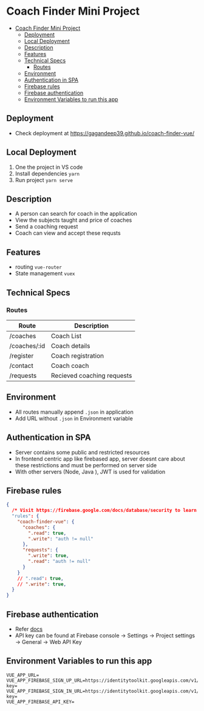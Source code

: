 # Coach Finder Mini Project

- [Coach Finder Mini Project](#coach-finder-mini-project)
  - [Deployment](#deployment)
  - [Local Deployment](#local-deployment)
  - [Description](#description)
  - [Features](#features)
  - [Technical Specs](#technical-specs)
    - [Routes](#routes)
  - [Environment](#environment)
  - [Authentication in SPA](#authentication-in-spa)
  - [Firebase rules](#firebase-rules)
  - [Firebase authentication](#firebase-authentication)
  - [Environment Variables to run this app](#environment-variables-to-run-this-app)

## Deployment

- Check deployment at <https://gagandeep39.github.io/coach-finder-vue/>

## Local Deployment

1. One the project in VS code
2. Install dependencies `yarn`
3. Run project `yarn serve`

## Description

- A person can search for coach in the application
- View the subjects taught and price of coaches
- Send a coaching request
- Coach can view and accept these requsts

## Features

- routing `vue-router`
- State management `vuex`

## Technical Specs

### Routes

| Route        | Description                |
| ------------ | -------------------------- |
| /coaches     | Coach List                 |
| /coaches/:id | Coach details              |
| /register    | Coach registration         |
| /contact     | Coach coach                |
| /requests    | Recieved coaching requests |

## Environment

- All routes manually append `.json` in application
- Add URL without `.json` in Environment variable

## Authentication in SPA

- Server contains some public and restricted resources
- In frontend centric app like firebased app, server doesnt care about these restrictions and must be performed on server side
- With other servers (Node, Java ), JWT is used for validation

## Firebase rules

```json
{
  /* Visit https://firebase.google.com/docs/database/security to learn more about security rules. */
  "rules": {
    "coach-finder-vue": {
      "coaches": {
        ".read": true,
        ".write": "auth != null"
      },
      "requests": {
        ".write": true,
        ".read": "auth != null"
      }
    }
    // ".read": true,
    // ".write": true,
  }
}
```

## Firebase authentication

- Refer [docs](https://firebase.google.com/docs/reference/rest/auth)
- API key can be found at Firebase console -> Settings -> Project settings -> General -> Web API Key

## Environment Variables to run this app

```
VUE_APP_URL=
VUE_APP_FIREBASE_SIGN_UP_URL=https://identitytoolkit.googleapis.com/v1/accounts:signUp?key=
VUE_APP_FIREBASE_SIGN_IN_URL=https://identitytoolkit.googleapis.com/v1/accounts:signInWithPassword?key=
VUE_APP_FIREBASE_API_KEY=
```
